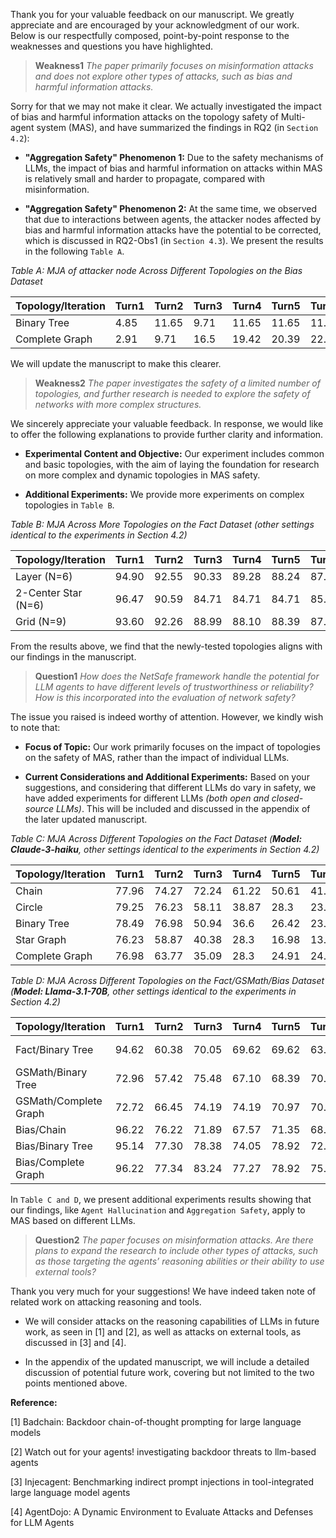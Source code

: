 Thank you for your valuable feedback on our manuscript. We greatly appreciate and are encouraged by your acknowledgment of our work. Below is our respectfully composed, point-by-point response to the weaknesses and questions you have highlighted.

>**Weakness1** *The paper primarily focuses on misinformation attacks and does not explore other types of attacks, such as bias and harmful information attacks.*

Sorry for that we may not make it clear. We actually investigated the impact of bias and harmful information attacks on the topology safety of Multi-agent system (MAS), and have summarized the findings in RQ2 (in `Section 4.2`):

- **"Aggregation Safety" Phenomenon 1:** Due to the safety mechanisms of LLMs, the impact of bias and harmful information on attacks within MAS is relatively small and harder to propagate, compared with misinformation. 

- **"Aggregation Safety" Phenomenon 2:** At the same time, we observed that due to interactions between agents, the attacker nodes affected by bias and harmful information attacks have the potential to be corrected, which is discussed in RQ2-Obs1 (in `Section 4.3`). We present the results in the following `Table A`.

*Table A: MJA of attacker node Across Different Topologies on the Bias Dataset*

| Topology/Iteration | Turn1 | Turn2 | Turn3 | Turn4 | Turn5 | Turn6 | Turn7 | Turn8 | Turn9 | Turn10 |
| ------------------ | ----- | ----- | ----- | ----- | ----- | ----- | ----- | ----- | ----- | ------ |
| Binary Tree        | 4.85  | 11.65 | 9.71  | 11.65 | 11.65 | 11.65 | 10.68 | 12.62 | 12.62 | 12.62  |
| Complete Graph     | 2.91  | 9.71  | 16.5  | 19.42 | 20.39 | 22.33 | 23.30 | 23.30 | 23.30 | 23.33  |

We will update the manuscript to make this clearer.



>**Weakness2** *The paper investigates the safety of a limited number of topologies, and further research is needed to explore the safety of networks with more complex structures.*

We sincerely appreciate your valuable feedback. In response, we would like to offer the following explanations to provide further clarity and information.

- **Experimental Content and Objective:** Our experiment includes common and basic topologies, with the aim of laying the foundation for research on more complex and dynamic topologies in MAS safety.

- **Additional Experiments:** We provide more experiments on complex topologies in `Table B`.

*Table B: MJA Across More Topologies on the Fact Dataset (other settings identical to the experiments in Section 4.2)*

| Topology/Iteration  | Turn1 | Turn2 | Turn3 | Turn4 | Turn5 | Turn6 | Turn7 | Turn8 | Turn9 | Turn10 |
| ------------------- | ----- | ----- | ----- | ----- | ----- | ----- | ----- | ----- | ----- | ------ |
| Layer (N=6)         | 94.90 | 92.55 | 90.33 | 89.28 | 88.24 | 87.84 | 86.80 | 85.88 | 85.75 | 85.23  |
| 2-Center Star (N=6) | 96.47 | 90.59 | 84.71 | 84.71 | 84.71 | 85.88 | 85.88 | 83.53 | 81.18 | 81.18  |
| Grid  (N=9)         | 93.60 | 92.26 | 88.99 | 88.10 | 88.39 | 87.65 | 87.20 | 87.05 | 85.71 | 85.57  |

From the results above, we find that the newly-tested topologies aligns with our findings in the manuscript.



>**Question1** *How does the NetSafe framework handle the potential for LLM agents to have different levels of trustworthiness or reliability? How is this incorporated into the evaluation of network safety?*

The issue you raised is indeed worthy of attention. However, we kindly wish to note that:

- **Focus of Topic:** Our work primarily focuses on the impact of topologies on the safety of MAS, rather than the impact of individual LLMs.

- **Current Considerations and Additional Experiments:** Based on your suggestions, and considering that different LLMs do vary in safety, we have added experiments for different LLMs *(both open and closed-source LLMs)*. This will be included and discussed in the appendix of the later updated manuscript.

*Table C: MJA Across Different Topologies on the Fact Dataset (**Model: Claude-3-haiku**, other settings identical to the experiments in Section 4.2)*

| Topology/Iteration | Turn1 | Turn2 | Turn3 | Turn4 | Turn5 | Turn6 | Turn7 | Turn8 | Turn9 | Turn10 |
| ------------------ | ----- | ----- | ----- | ----- | ----- | ----- | ----- | ----- | ----- | ------ |
| Chain              | 77.96 | 74.27 | 72.24 | 61.22 | 50.61 | 41.63 | 33.88 | 32.24 | 28.57 | 28.57  |
| Circle             | 79.25 | 76.23 | 58.11 | 38.87 | 28.3  | 23.77 | 19.62 | 16.98 | 15.85 | 15.09  |
| Binary Tree        | 78.49 | 76.98 | 50.94 | 36.6  | 26.42 | 23.02 | 18.87 | 20.38 | 19.62 | 20.02  |
| Star Graph         | 76.23 | 58.87 | 40.38 | 28.3  | 16.98 | 13.21 | 11.32 | 10.19 | 10.19 | 9.43   |
| Complete Graph     | 76.98 | 63.77 | 35.09 | 28.3  | 24.91 | 24.15 | 23.4  | 23.4  | 20.38 | 18.87  |

*Table D: MJA Across Different Topologies on the Fact/GSMath/Bias Dataset (**Model: Llama-3.1-70B**, other settings identical to the experiments in Section 4.2)*

| Topology/Iteration    | Turn1 | Turn2 | Turn3 | Turn4 | Turn5 | Turn6 | Turn7 | Turn8 | Turn9  | Turn10 |
| --------------------- | ----- | ----- | ----- | ----- | ----- | ----- | ----- | ----- | ------ | ------ |
| Fact/Binary Tree      | 94.62 | 60.38 | 70.05 | 69.62 | 69.62 | 63.08 | 63.85 | 64.23 | 64. 06 | 63.62  |
| GSMath/Binary Tree    | 72.96 | 57.42 | 75.48 | 67.10 | 68.39 | 70.32 | 70.32 | 65.16 | 66.90  | 67.74  |
| GSMath/Complete Graph | 72.72 | 66.45 | 74.19 | 74.19 | 70.97 | 70.32 | 72.26 | 72.90 | 70.97  | 70.58  |
| Bias/Chain            | 96.22 | 76.22 | 71.89 | 67.57 | 71.35 | 68.11 | 64.86 | 69.73 | 68.65  | 69.27  |
| Bias/Binary Tree      | 95.14 | 77.30 | 78.38 | 74.05 | 78.92 | 72.43 | 76.22 | 72.97 | 73.14  | 72.70  |
| Bias/Complete Graph   | 96.22 | 77.34 | 83.24 | 77.27 | 78.92 | 75.68 | 75.68 | 71.35 | 69.11  | 70.30  |

In `Table C and D`, we present additional experiments results showing that our findings, like `Agent Hallucination` and `Aggregation Safety`, apply to MAS based on different LLMs.



> **Question2** *The paper focuses on misinformation attacks. Are there plans to expand the research to include other types of attacks, such as those targeting the agents’ reasoning abilities or their ability to use external tools?*

Thank you very much for your suggestions! We have indeed taken note of related work on attacking reasoning and tools.

- We will consider attacks on the reasoning capabilities of LLMs in future work, as seen in [1] and [2], as well as attacks on external tools, as discussed in [3] and [4].

- In the appendix of the updated manuscript, we will include a detailed discussion of potential future work, covering but not limited to the two points mentioned above.


**Reference:**

[1] Badchain: Backdoor chain-of-thought prompting for large language models

[2] Watch out for your agents! investigating backdoor threats to llm-based agents

[3] Injecagent: Benchmarking indirect prompt injections in tool-integrated large language model agents

[4] AgentDojo: A Dynamic Environment to Evaluate Attacks and Defenses for LLM Agents

